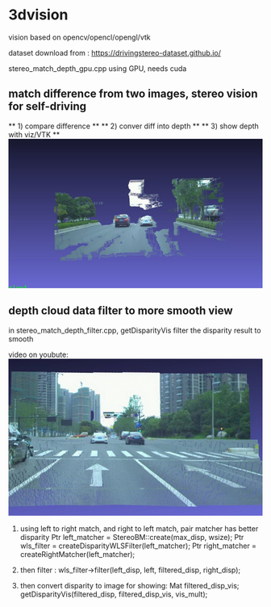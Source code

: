 # 3dvision
 vision based on opencv/opencl/opengl/vtk
 
 dataset download from : https://drivingstereo-dataset.github.io/
 
 stereo_match_depth_gpu.cpp using GPU, needs cuda
 
##  match difference from two images, stereo vision for self-driving
** 1) compare difference **
** 2) conver diff into depth **
** 3) show depth with viz/VTK **
 ![GitHub Logo](https://github.com/choybeen/3dvision/blob/main/depth_stereo/Captured4.JPG?raw=true)
 

 ## depth cloud data filter to more smooth view
 in  stereo_match_depth_filter.cpp, getDisparityVis filter the disparity result to smooth 

 video on youbute:
 [![Fibonacci RMI Java EE](https://github.com/choybeen/3dvision/blob/main/depth_stereo/Capturef.JPG?raw=true)](https://youtu.be/PpcqDsJcZIQ)

1. using left to right match, and right to left match, pair matcher has better disparity
Ptr<StereoBM> left_matcher = StereoBM::create(max_disp, wsize);
Ptr<DisparityWLSFilter> wls_filter = createDisparityWLSFilter(left_matcher);
Ptr<StereoMatcher> right_matcher = createRightMatcher(left_matcher);
		
2. then filter :
wls_filter->filter(left_disp, left, filtered_disp, right_disp);

3. then convert disparity to image for showing:
Mat filtered_disp_vis;
getDisparityVis(filtered_disp, filtered_disp_vis, vis_mult);

